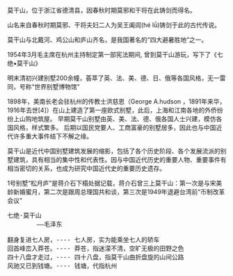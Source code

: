 莫干山，位于浙江省德清县，因春秋时期莫邪和干将在此铸剑而得名。

山名来自春秋时期莫邪、干将夫妇二人为吴王阖闾(hé lǘ)铸剑于此的古代传说。

莫干山与北戴河、鸡公山和庐山齐名，是我国著名的“四大避暑胜地”之一。

1954年3月毛主席在杭州主持制定第一部宪法期间, 曾到莫干山游玩，写下了《七绝▪莫干山》


明末清初兴建别墅200余幢，荟萃了英、法、美、德、日、俄等各国风格，无一雷同，号称“世界别墅博物馆”

1898年，美南长老会驻杭州的传教士洪慈恩（George A.hudson ，1891年来华，1916年去世[4]）在山上建造了第一座欧式别墅，此后，上海和江南各地的外侨纷纷上山购地筑屋。
早期莫干山别墅由英、美、法、德、俄各国人士兴建，模仿各国风格，样式繁多。
后期以国民党要人、工商富豪的别墅居多，因此也与中国近代许多重大事件结下不解之缘。

莫干山是近代中国别墅建筑发展的缩影，包括了各个历史阶段、各个发展流派的别墅建筑，具有相当的集中性和代表性。因与中国近代历史的重要人物、重要事件有相当密切的关系，也成为研究中国近代史的重要历史遗存。

1号别墅“松月庐”是蒋介石下榻处据记载，蒋介石曾三上莫干山：第一次是与宋美龄新婚蜜月，第二次是跟周总理国共和谈，第三次是1949年退避台湾前“币制改革会议”

<pre>
七绝·莫干山
        ——毛泽东

翻身复进七人房，---- 七人房，实为能乘坐七人的轿车
回首峰峦入莽苍。---- 莽苍，指迷濛不清，空旷无极的田野之色
四十八盘才走过，---- 四十八盘，指莫干山曲折盘旋的山间公路
风驰又已到钱塘。---- 钱塘，代指杭州
</pre>
